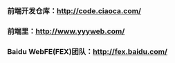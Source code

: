 ### 前端开发仓库：http://code.ciaoca.com/
### 前端里：http://www.yyyweb.com/
### Baidu WebFE(FEX)团队：http://fex.baidu.com/
